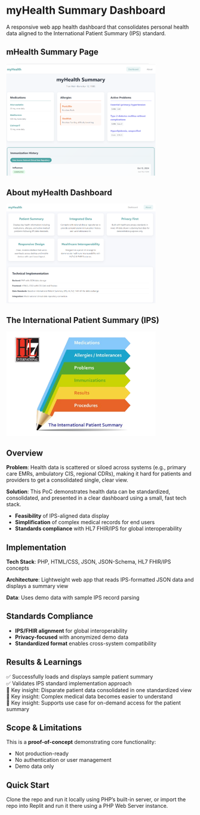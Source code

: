 # myHealth Summary Dashboard 

A responsive web app health dashboard that consolidates personal health data aligned to the International Patient Summary (IPS) standard.

<H2>mHealth Summary Page</H2>
<img src="assets/myhealth-summary.png" alt="myHealth Summary" width="400"><br>

<H2>About myHealth Dashboard</H2>
<img src="assets/about-myhealth-dashboard2.jpg" alt="About myHealth Dashboard" width="400">

<H2>The International Patient Summary (IPS)</H2>
<img src="assets/myhealth-ips-preview.png" alt="mHealth IPS dataset" width="400">

## Overview

**Problem**: Health data is scattered or siloed across systems (e.g., primary care EMRs, ambulatory CIS, regional CDRs), making it hard for patients and providers to get a consolidated single, clear view.

**Solution**: This PoC demonstrates health data can be standardized, consolidated, and presented in a clear dashboard using a small, fast tech stack.
- **Feasibility** of IPS-aligned data display 
- **Simplification** of complex medical records for end users
- **Standards compliance** with HL7 FHIR/IPS for global interoperability

## Implementation

**Tech Stack**: PHP, HTML/CSS, JSON, JSON-Schema, HL7 FHIR/IPS concepts

**Architecture**: Lightweight web app that reads IPS-formatted JSON data and displays a summary view

**Data**: Uses demo data with sample IPS record parsing 

## Standards Compliance

- **IPS/FHIR alignment** for global interoperability
- **Privacy-focused** with anonymized demo data
- **Standardized format** enables cross-system compatibility

## Results & Learnings

:white_check_mark: Successfully loads and displays sample patient summary  
:white_check_mark: Validates IPS standard implementation approach  
:memo: Key insight: Disparate patient data consolidated in one standardized view<br>
:memo: Key insight: Complex medical data becomes easier to understand<br>
:memo: Key insight: Supports use case for on-demand access for the patient summary<br>

## Scope & Limitations

This is a **proof-of-concept** demonstrating core functionality:
- Not production-ready
- No authentication or user management
- Demo data only

## Quick Start
Clone the repo and run it locally using PHP’s built-in server, or import the repo into Replit and run it there using a PHP Web Server instance.
